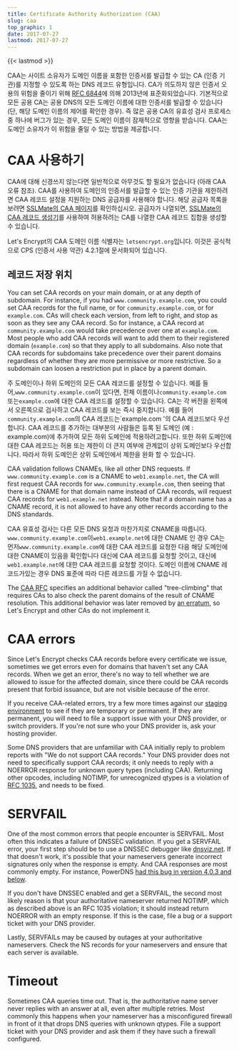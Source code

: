 ```yaml
---
title: Certificate Authority Authorization (CAA)
slug: caa
top_graphic: 1
date: 2017-07-27
lastmod: 2017-07-27
---
```


{{< lastmod >}}

CAA는 사이트 소유자가 도메인 이름을 포함한 인증서를 발급할 수 있는 CA (인증 기관)를 지정할 수 있도록 하는 DNS 레코드 유형입니다. CA가 의도하지 않은 인증서 오용의 위험을 줄이기 위해 [RFC 6844](https://tools.ietf.org/html/rfc6844)에 의해 2013년에 표준화되었습니다. 기본적으로 모든 공용 CA는 공용 DNS의 모든 도메인 이름에 대한 인증서를 발급할 수 있습니다 (단, 해당 도메인 이름의 제어를 확인한 경우). 즉 많은 공용 CA의 유효성 검사 프로세스 중 하나에 버그가 있는 경우, 모든 도메인 이름이 잠재적으로 영향을 받습니다. CAA는 도메인 소유자가 이 위험을 줄일 수 있는 방법을 제공합니다.

# CAA 사용하기

CAA에 대해 신경쓰지 않는다면 일반적으로 아무것도 할 필요가 없습니다 (아래 CAA 오류 참조). CAA를 사용하여 도메인의 인증서를 발급할 수 있는 인증 기관을 제한하려면 CAA 레코드 설정을 지원하는 DNS 공급자를 사용해야 합니다. 해당 공급자 목록을 보려면 [SSLMate의 CAA 페이지](https://sslmate.com/caa/support)를 확인하십시오. 공급자가 나열되면, [SSLMate의 CAA 레코드 생성기](https://sslmate.com/caa/)를 사용하여 허용하려는 CA를 나열한 CAA 레코드 집합을 생성할 수 있습니다.

Let's Encrypt의 CAA 도메인 이름 식별자는 `letsencrypt.org`입니다. 이것은 공식적으로 CPS (인증서 사용 약관) 4.2.1절에 문서화되어 있습니다.

## 레코드 저장 위치

You can set CAA records on your main domain, or at any depth of subdomain.
For instance, if you had `www.community.example.com`, you could set CAA records
for the full name, or for `community.example.com`, or for `example.com`. CAs
will check each version, from left to right, and stop as soon as they see any
CAA record. So for instance, a CAA record at `community.example.com` would take
precedence over one at `example.com`. Most people who add CAA records will want
to add them to their registered domain (`example.com`) so that they apply to all
subdomains. Also note that CAA records for subdomains take precedence over their
parent domains regardless of whether they are more permissive or more
restrictive. So a subdomain can loosen a restriction put in place by a parent
domain.

주 도메인이나 하위 도메인의 모든 CAA 레코드를 설정할 수 있습니다. 예를 들어,`www.community.example.com`이 있다면, 전체 이름이나`community.example.com` 또는`example.com`에 대한 CAA 레코드를 설정할 수 있습니다. CA는 각 버전을 왼쪽에서 오른쪽으로 검사하고 CAA 레코드를 보는 즉시 중지합니다. 예를 들어`community.example.com`의 CAA 레코드는`example.com '의 CAA 레코드보다 우선합니다. CAA 레코드를 추가하는 대부분의 사람들은 등록 된 도메인 (예 : example.com)에 추가하여 모든 하위 도메인에 적용하려고합니다. 또한 하위 도메인에 대한 CAA 레코드는 허용 또는 제한이 더 큰지 여부에 관계없이 상위 도메인보다 우선합니다. 따라서 하위 도메인은 상위 도메인에서 제한을 완화 할 수 있습니다.

CAA validation follows CNAMEs, like all other DNS requests. If
`www.community.example.com` is a CNAME to `web1.example.net`, the CA will first
request CAA records for `www.community.example.com`, then seeing that there is a
CNAME for that domain name instead of CAA records, will request CAA records for
`web1.example.net` instead. Note that if a domain name has a CNAME record, it is
not allowed to have any other records according to the DNS standards.

CAA 유효성 검사는 다른 모든 DNS 요청과 마찬가지로 CNAME을 따릅니다. `www.community.example.com`이`web1.example.net`에 대한 CNAME 인 경우 CA는 먼저`www.community.example.com`에 대한 CAA 레코드를 요청한 다음 해당 도메인에 대한 CNAME이 있음을 확인합니다 대신에 CAA 레코드를 요청할 것이고, 대신에`web1.example.net`에 대한 CAA 레코드를 요청할 것이다. 도메인 이름에 CNAME 레코드가있는 경우 DNS 표준에 따라 다른 레코드를 가질 수 없습니다.

The [CAA RFC](https://tools.ietf.org/html/rfc6844) specifies an additional
behavior called "tree-climbing" that requires CAs to also check the parent
domains of the result of CNAME resolution. This additional behavior was later
removed by [an erratum](https://www.rfc-editor.org/errata/eid5065), so Let's
Encrypt and other CAs do not implement it.

# CAA errors

Since Let's Encrypt checks CAA records before every certificate we issue, sometimes
we get errors even for domains that haven't set any CAA records. When we
get an error, there's no way to tell whether we are allowed to issue for the
affected domain, since there could be CAA records present that forbid issuance,
but are not visible because of the error.

If you receive CAA-related errors, try a few more times against our [staging
environment](/docs/staging-environment/) to see if they
are temporary or permanent. If they are permanent, you will need to file a
support issue with your DNS provider, or switch providers. If you're not sure
who your DNS provider is, ask your hosting provider.

Some DNS providers that are unfamiliar with CAA initially reply to problem
reports with "We do not support CAA records." Your DNS provider does not need
to specifically support CAA records; it only needs to reply with a
NOERROR response for unknown query types (including CAA). Returning other
opcodes, including NOTIMP, for unrecognized qtypes is a violation of [RFC
1035](https://tools.ietf.org/html/rfc1035), and needs to be fixed.

# SERVFAIL

One of the most common errors that people encounter is SERVFAIL. Most often this
indicates a failure of DNSSEC validation. If you get a SERVFAIL error, your
first step should be to use a DNSSEC debugger like
[dnsviz.net](http://dnsviz.net/). If that doesn't work, it's possible that your
nameservers generate incorrect signatures only when the response is empty. And
CAA responses are most commonly empty.  For instance, PowerDNS [had this bug in
version 4.0.3 and below](https://community.letsencrypt.org/t/caa-servfail-changes/38298/2?u=jsha).

If you don't have DNSSEC enabled and get a SERVFAIL, the second most likely
reason is that your authoritative nameserver returned NOTIMP, which as described
above is an RFC 1035 violation; it should instead return NOERROR with an empty
response. If this is the case, file a bug or a support ticket with your DNS provider.

Lastly, SERVFAILs may be caused by outages at your authoritative nameservers.
Check the NS records for your nameservers and ensure that each server is
available.

# Timeout

Sometimes CAA queries time out. That is, the authoritative name server never
replies with an answer at all, even after multiple retries. Most commonly this
happens when your nameserver has a misconfigured firewall in front of it that
drops DNS queries with unknown qtypes. File a support ticket with your DNS
provider and ask them if they have such a firewall configured.
